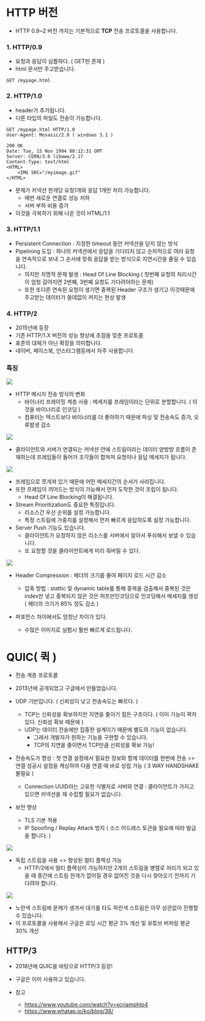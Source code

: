 # HTTP 버전

- HTTP 0.9~2 버전 까지는 기본적으로 **TCP** 전송 프로토콜을 사용합니다.

### 1. HTTP/0.9

- 요청과 응답이 심플하다. ( GET만 존재 )
- html 문서만 주고받습니다.

```
GET /mypage.html
```



### 2. HTTP/1.0

- header가 추가됩니다.
- 다른 타입의 파일도 전송이 가능합니다.

```
GET /mypage.html HTTP/1.0
User-Agent: Mosasic/2.0 ( windows 3.1 )
```

```
200 OK
Date: Tue, 15 Nov 1994 08:12:31 GMT
Server: CERN/3.0 libwww/2.17
Content-Type: text/html
<HTML>
	<IMG SRC="/myimage.gif"
</HTML>
```

- 문제가 커넥션 한개당 요청1개와 응답 1개만 처리 가능합니다.
  - 매번 새로운 연결로 성능 저하
  - 서버 부하 비용 증가
- 이것을 극복하기 위해 나온 것이 HTML/1.1



### 3. HTTP/1.1

- Persistent Connection : 지정한 timeout 동안 커넥션을 닫지 않는 방식
- Pipelining 도입 : 하나의 커넥션에서 응답을 기다리지 않고 순차적으로 여러 요청을 연속적으로 보내 그 순서에 맞춰 응답을 받는 방식으로 지연시간을 줄일 수 있습니다.
  - 하지만 치명적 문제 발생 : Head Of Line Blocking ( 첫번째 요청의 처리시간이 엄청 길어지면 2번째, 3번째 요청도 기다려야하는 문제)
  - 또한 또다른 연속된 요청이 생기면 중복된 Header 구조가 생기고 이것때문에 주고받는 데이터가 쓸데없이 커지는 현상 발생



### 4. HTTP/2

- 2015년에 등장
- 기존 HTTP/1.X 버전의 성능 향상에 초점을 맞춘 프로토콜
- 표준의 대체가 아닌 확장을 의미합니다.
- 네이버, 페이스북, 인스타그램등에서 자주 사용합니다.



### 특징

![](./img/17.png)

- HTTP 메시지 전송 방식의 변화
  - 바이너리 프레이밍 계층 사용 : 메세지를 프레임이라는 단위로 분할합니다. ( 이것을 바이너리로 인코딩 )
  - 컴퓨터는 텍스트보다 바이너리를 더 좋아하기 때문에 파싱 및 전송속도 증가, 오류발생 감소



![](./img/18.png)

- 클라이언트와 서버가 연결되는 커넥션 안에 스트림이라는 데이터 양방뱡 흐름이 존재하는데 프레임들이 들어가 조각들이 합쳐져 요청이나 응답 메세지가 됩니다.



![](./img/19.png)

- 프레임으로 쪼개져 있기 때문에 어떤 메세지간의 순서가 사라집니다.
- 또한 프레임이 끼어드는 방식이 가능해서 먼저 도착한 것이 조립이 됩니다.
  - Head Of Line Blocking이 해결됩니다.
- Stream Prioritization도 중요한 특징입니다.
  - 리소스간 우선 순위를 설정 가능합니다.
  - 특정 스트림에 가중치를 설정해서 먼저 빠르게 응답하도록 설정 가능합니다.
- Server Push 기능도 있습니다.
  - 클라이언트가 요청하지 않은 리소스를 서버에서 알아서 푸쉬해서 보낼 수 있습니다.
  - 또 요청할 것을 클라이언트에게 미리 줘버릴 수 있다.



![](./img/20.png)

- Header Compression : 헤더의 크기를 줄여 페이지 로드 시간 감소
  - 압축 방법 : stattic 및 dynamic table를 통해 중복을 검출해서 중복된 것은 index만 넣고 중복되지 않은 것은 허프만인코딩으로 인코딩해서 메세지를 생성 ( 헤더의 크기가 85% 정도 감소 )

- 퍼포먼스 차이에서도 엄청난 차이가 있다.
  - 수많은 이미지로 실험시 훨씬 빠르게 로드됩니다.





# QUIC( 퀵 )

- 전송 계층 프로토콜
- 2013년에 공개되었고 구글에서 만들었습니다.
- UDP 기반입니다. ( 신뢰성이 낮고 전송속도는 빠르다. )
  - TCP는 신뢰성을 확보하지만 지연을 줄이기 힘든 구조이다. ( 이미 기능이 꽉차있다. 신뢰성 확보 때문에 )
  - UDP는 데이터 전송에만 집중한 설계이기 때문에 별도의 기능이 없습니다.
    - 그래서 개발자가 원하는 기능을 구현할 수 있습니다.
    - TCP의 지연을 줄이면서 TCP만큼 신뢰성을 확보 가능!

- 전송속도가 향상 : 첫 연결 설정에서 필요한 정보와 함께 데이터를 한번에 전송 => 연결 성공시 설정을 캐싱하여 다음 연결 때 바로 성립 가능 ( 3 WAY HANDSHAKE 불필요 )

  - Connection UUID라는 고유한 식별자로 서버와 연결 : 클라이언트가 가지고 있으면 커넥션을 재 수립할 필요가 없습니다.

- 보안 향상

  - TLS 기본 적용
  - IP Spoofing / Replay Attack  방지 ( 소스 어드레스 토큰을 필요에 따라 발급을 합니다. )

  

![](./img/21.png)

- 독립 스트림을 사용 => 향상된 멀티 플렉싱 가능
  - HTTP/2에서 멀티 플렉싱이 가능하지만 2개의 스트림을 병렬로 처리가 되고 있을 때 중간에 스트림 한개가 없어질 경우 없어진 것을 다시 찾아오기 전까지 기다려야 합니다.

![](./img/22.png)

- 노란색 스트림에 문제가 생겨서 대기를 타도 파란색 스트림은 아무 상관없이 진행할 수 있습니다.
- 이 프로토콜을 사용해서 구글은 로딩 시간 평균 3% 개선 및 유튜브 버퍼링 평균 30% 개선



## HTTP/3

- 2018년에 QUIC을 바탕으로 HTTP/3 등장!
- 구글은 이미 사용하고 있습니다.





- 참고
  - https://www.youtube.com/watch?v=xcrjamphIp4
  - https://www.whatap.io/ko/blog/38/